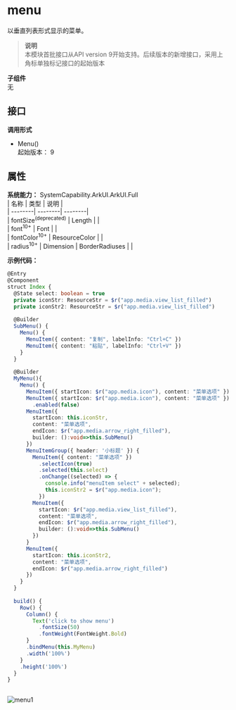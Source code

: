 # menu    
以垂直列表形式显示的菜单。  
> **说明**   
>本模块首批接口从API version 9开始支持。后续版本的新增接口，采用上角标单独标记接口的起始版本  
  
 **子组件**   
无  
    
## 接口  
  
  
    
 **调用形式**     
    
- Menu()    
起始版本： 9    
## 属性  
    
 **系统能力：** SystemCapability.ArkUI.ArkUI.Full    
| 名称 | 类型 | 说明 |  
| --------| --------| --------|  
| fontSize<sup>(deprecated)</sup> |  Length |  |  
| font<sup>10+</sup> |  Font |  |  
| fontColor<sup>10+</sup> |  ResourceColor |  |  
| radius<sup>10+</sup> |  Dimension \| BorderRadiuses |  |  
    
 **示例代码：**   
```ts    
@Entry  
@Component  
struct Index {  
  @State select: boolean = true  
  private iconStr: ResourceStr = $r("app.media.view_list_filled")  
  private iconStr2: ResourceStr = $r("app.media.view_list_filled")  
  
  @Builder  
  SubMenu() {  
    Menu() {  
      MenuItem({ content: "复制", labelInfo: "Ctrl+C" })  
      MenuItem({ content: "粘贴", labelInfo: "Ctrl+V" })  
    }  
  }  
  
  @Builder  
  MyMenu(){  
    Menu() {  
      MenuItem({ startIcon: $r("app.media.icon"), content: "菜单选项" })  
      MenuItem({ startIcon: $r("app.media.icon"), content: "菜单选项" })  
        .enabled(false)  
      MenuItem({  
        startIcon: this.iconStr,  
        content: "菜单选项",  
        endIcon: $r("app.media.arrow_right_filled"),  
        builder: ():void=>this.SubMenu()  
      })  
      MenuItemGroup({ header: '小标题' }) {  
        MenuItem({ content: "菜单选项" })  
          .selectIcon(true)  
          .selected(this.select)  
          .onChange((selected) => {  
            console.info("menuItem select" + selected);  
            this.iconStr2 = $r("app.media.icon");  
          })  
        MenuItem({  
          startIcon: $r("app.media.view_list_filled"),  
          content: "菜单选项",  
          endIcon: $r("app.media.arrow_right_filled"),  
          builder: ():void=>this.SubMenu()  
        })  
      }  
      MenuItem({  
        startIcon: this.iconStr2,  
        content: "菜单选项",  
        endIcon: $r("app.media.arrow_right_filled")  
      })  
    }  
  }  
  
  build() {  
    Row() {  
      Column() {  
        Text('click to show menu')  
          .fontSize(50)  
          .fontWeight(FontWeight.Bold)  
      }  
      .bindMenu(this.MyMenu)  
      .width('100%')  
    }  
    .height('100%')  
  }  
}  
    
```    
  
![menu1](figures/menu1.png)  
